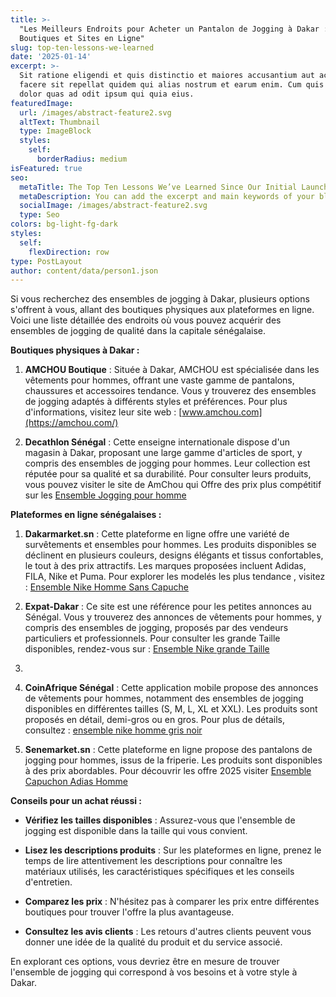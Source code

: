 ```yaml
---
title: >-
  "Les Meilleurs Endroits pour Acheter un Pantalon de Jogging à Dakar :
  Boutiques et Sites en Ligne"
slug: top-ten-lessons-we-learned
date: '2025-01-14'
excerpt: >-
  Sit ratione eligendi et quis distinctio et maiores accusantium aut accusamus
  facere sit repellat quidem qui alias nostrum et earum enim. Cum quis sint eos
  dolor quas ad odit ipsum qui quia eius.
featuredImage:
  url: /images/abstract-feature2.svg
  altText: Thumbnail
  type: ImageBlock
  styles:
    self:
      borderRadius: medium
isFeatured: true
seo:
  metaTitle: The Top Ten Lessons We’ve Learned Since Our Initial Launch
  metaDescription: You can add the excerpt and main keywords of your blog post here.
  socialImage: /images/abstract-feature2.svg
  type: Seo
colors: bg-light-fg-dark
styles:
  self:
    flexDirection: row
type: PostLayout
author: content/data/person1.json
---
```

Si vous recherchez des ensembles de jogging à Dakar, plusieurs options s'offrent à vous, allant des boutiques physiques aux plateformes en ligne. Voici une liste détaillée des endroits où vous pouvez acquérir des ensembles de jogging de qualité dans la capitale sénégalaise.

**Boutiques physiques à Dakar :**

1.  **AMCHOU Boutique** : Située à Dakar, AMCHOU est spécialisée dans les vêtements pour hommes, offrant une vaste gamme de pantalons, chaussures et accessoires tendance. Vous y trouverez des ensembles de jogging adaptés à différents styles et préférences. Pour plus d'informations, visitez leur site web : [www.amchou.com](https://amchou.com/)

2.  **Decathlon Sénégal** : Cette enseigne internationale dispose d'un magasin à Dakar, proposant une large gamme d'articles de sport, y compris des ensembles de jogging pour hommes. Leur collection est réputée pour sa qualité et sa durabilité. Pour consulter leurs produits, vous pouvez visiter le site de AmChou qui Offre des prix plus compétitif sur les  [Ensemble Jogging pour homme](https://amchou.com/ensemble-jogging-pour-homme/)



**Plateformes en ligne sénégalaises :**

1.  **Dakarmarket.sn** : Cette plateforme en ligne offre une variété de survêtements et ensembles pour hommes. Les produits disponibles se déclinent en plusieurs couleurs, designs élégants et tissus confortables, le tout à des prix attractifs. Les marques proposées incluent Adidas, FILA, Nike et Puma. Pour explorer les modelés les plus tendance , visitez : [Ensemble Nike Homme Sans Capuche](https://amchou.com/ensemble-nike-homme-sans-capuche/)


2.  **Expat-Dakar** : Ce site est une référence pour les petites annonces au Sénégal. Vous y trouverez des annonces de vêtements pour hommes, y compris des ensembles de jogging, proposés par des vendeurs particuliers et professionnels. Pour consulter les grande Taille disponibles, rendez-vous sur : [Ensemble Nike grande Taille](https://amchou.com/ensemble-nike-grande-taille/)

3.

4.  **CoinAfrique Sénégal** : Cette application mobile propose des annonces de vêtements pour hommes, notamment des ensembles de jogging disponibles en différentes tailles (S, M, L, XL et XXL). Les produits sont proposés en détail, demi-gros ou en gros. Pour plus de détails, consultez : [ensemble nike homme gris noir](https://amchou.com/ensemble-nike-homme-gris-noir/)

5.  **Senemarket.sn** : Cette plateforme en ligne propose des pantalons de jogging pour hommes, issus de la friperie. Les produits sont disponibles à des prix abordables. Pour découvrir les offre 2025 visiter [Ensemble Capuchon Adias Homme](https://amchou.com/ensemble-capuchon-adias-homme/)

**Conseils pour un achat réussi :**

*   **Vérifiez les tailles disponibles** : Assurez-vous que l'ensemble de jogging est disponible dans la taille qui vous convient.

*   **Lisez les descriptions produits** : Sur les plateformes en ligne, prenez le temps de lire attentivement les descriptions pour connaître les matériaux utilisés, les caractéristiques spécifiques et les conseils d'entretien.

*   **Comparez les prix** : N'hésitez pas à comparer les prix entre différentes boutiques pour trouver l'offre la plus avantageuse.

*   **Consultez les avis clients** : Les retours d'autres clients peuvent vous donner une idée de la qualité du produit et du service associé.

En explorant ces options, vous devriez être en mesure de trouver l'ensemble de jogging qui correspond à vos besoins et à votre style à Dakar.
